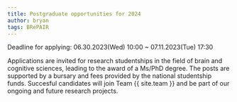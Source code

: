 ```yaml
---
title: Postgraduate opportunities for 2024
author: bryan
tags: BRePAIR
---
```


Deadline for applying: 06.30.2023(Wed) 10:00 ~ 07.11.2023(Tue) 17:30

Applications are invited for research studentships in the field of brain and cognitive sciences, leading to the award of a Ms/PhD degree.
The posts are supported by a bursary and fees provided by the national studentship funds.
Succesful candidates will join Team {{ site.team }} and be part of our ongoing and future research projects.
